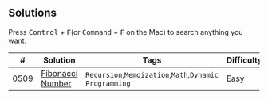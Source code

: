 ## Solutions

Press <kbd>Control</kbd> + <kbd>F</kbd>(or <kbd>Command</kbd> + <kbd>F</kbd> on the Mac) to search anything you want.


|  #  |  Solution  |  Tags  |  Difficulty  |  Remark |
| --- | --- | --- | --- | --- |
|  0509  |  [Fibonacci Number](/DSA/tree/2d82eef8a9491fc0a3fd7e1a54837b395e387042/509.%20Fibonacci%20Number)  |  `Recursion`,`Memoization`,`Math`,`Dynamic Programming`  |  Easy  |    |
